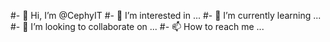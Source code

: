 #- 👋 Hi, I’m @CephyIT
#- 👀 I’m interested in ...
#- 🌱 I’m currently learning ...
#- 💞️ I’m looking to collaborate on ...
#- 📫 How to reach me ...

<!---
CephyIT/CephyIT is a ✨ special ✨ repository because its `README.md` (this file) appears on your GitHub profile.
You can click the Preview link to take a look at your changes.
--->
